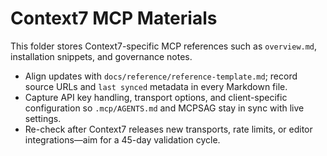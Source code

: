 # Context7 MCP Materials

This folder stores Context7-specific MCP references such as `overview.md`, installation snippets, and governance notes.

- Align updates with `docs/reference/reference-template.md`; record source URLs and `last synced` metadata in every Markdown file.
- Capture API key handling, transport options, and client-specific configuration so `.mcp/AGENTS.md` and MCPSAG stay in sync with live settings.
- Re-check after Context7 releases new transports, rate limits, or editor integrations—aim for a 45-day validation cycle.
